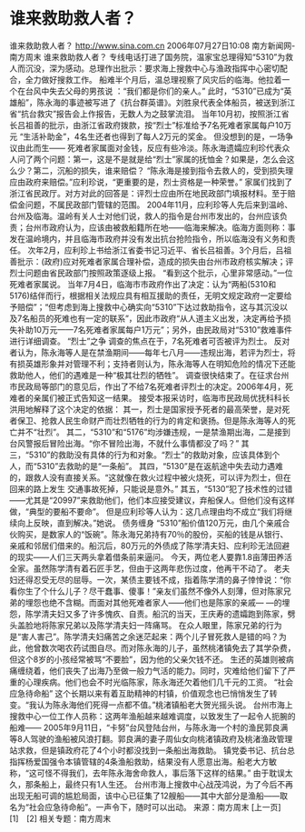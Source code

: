 # 谁来救助救人者？

谁来救助救人者？
http://www.sina.com.cn 2006年07月27日10:08 南方新闻网-南方周末
谁来救助救人者？
专线电话打进了国务院，温家宝总理得知“5310”为救人而沉没，深为感动。总理作出批示：要求海上搜救中心与渔政指挥中心密切配合，全力做好搜救工作。
船难半个月后，温总理视察了风灾后的临海。他拉着一个在台风中失去父母的男孩说
：“我们都是你们的亲人。”
此时，“5310”已成为“英雄船”，陈永海的事迹被写进了《抗台群英谱》。刘胜泉代表全体船员，被送到浙江省“抗台救灾”报告会上作报告，无数人为之鼓掌流泪。
当年10月初，按照浙江省长吕祖善的批示，由浙江省政府拨款，按“烈士”标准给予7名死难者家属每户10万元 “生活补助金”，4名生还者也得到了每人2万元的奖金。
但没想到的是，一场争议由此而生——
死难者家属面对金钱，反应有些冷淡。陈永海遗孀应利珍代表众人问了两个问题：第一，这是不是就是给“烈士”家属的抚恤金？如果是，怎么会这么少？第二，沉船的损失，谁来赔偿？
“陈永海是接到指令去救人的，受到损失理应由政府来赔偿。”应利珍说，“更重要的是，烈士资格是一种荣誉。”
家属们找到了浙江省民政厅。对方对此的回答是：评烈士应由所在地民政部门填报材料。至于赔偿金问题，不属民政部门管辖的范围。
2004年11月，应利珍等人先后来到温岭、台州及临海。温岭有关人士对他们说，救人的指令是台州市发出的，台州应该负责；台州市政府认为，应该由被救船籍所在地——临海来解决。临海方面则称：事发在温岭境内，并且临海市政府并没有发出抗台抢险指令，所以临海没有义务和责任。
次年2月，应利珍上书给浙江省委书记习近平、省长吕祖善。3个月后，吕祖善批示：(政府)应对死难者家属合理补偿，造成的损失由台州市政府核实解决；评烈士问题由省民政部门按照政策逐级上报。
“看到这个批示，心里非常感动。”一位死难者家属说。
当年7月4日，临海市市政府作出了决定：认为“两船(5310和5176)结伴而行，根据相关法规应具有相互援助的责任，无明文规定政府一定要给予赔偿”；“但考虑到海上搜救中心确实向“5310”下达过救助指令，这与其沉没以及7名船员的死难也有一定的联系”，因此市政府“从人道主义出发，决定再给予损失补助10万元——7名死难者家属每户1万元”；另外，由民政局对“5310”救难事件进行详细调查。
“烈士”之争
调查的焦点在于，7名死难者可否被评为烈士。
反对者认为，陈永海等人是在禁渔期间——每年七八月——违规出海，若评为烈士，将有损英雄形象并对管理不利；支持者则认为，陈永海等人在明知危险的情况下还能救助他人，他们的遇难是一种“极其壮烈的牺牲”。
调查很快结束了。在征求台州市民政局等部门的意见后，作出了不给7名死难者评烈士的决定。2006年4月，死难者的亲属们被正式告知这一结果。
接受本报采访时，临海市民政局优抚科科长洪用地解释了这个决定的依据：
其一，烈士是国家授予死者的最高荣誉，是对死者保卫、抢救人民生命财产而壮烈牺牲的行为的肯定和褒扬。但是陈永海等人的死亡并不“壮烈”。
其二，“5310”和“5176”均涉嫌违规，一是禁渔期出海，二是接到台风警报后冒险出海。“你不冒险出海，不就什么事情都没了吗？”
其三，“5310”的救助没有具体的行为和对象。“烈士”的救助对象，应该具体到个人，而“5310”去救助的是“一条船”。
其四，“5130”是在返航途中失去动力遇难的，跟救人没有直接关系。“这就像在救火过程中被火烧死，可以评为烈士，但在回来的路上发生
交通事故死掉，只能说是意外。”
其五，“5130”犯了技术性的过错——尤其是“20997”来救助他们，他们本应接受建议，弃船保人。但他们没有这样做，“典型的要船不要命”。
但是应利珍等人认为：这几点理由均不成立“我们将继续向上反映，直到解决。”她说。
债务缠身
“5310”船价值120万元，由几个亲戚合伙购买，是数家人的“饭碗”。陈永海兄弟持有70％的股份，买船的钱是从银行、亲戚和邻居们借来的。船沉后，80万元的外债成了陈学清夫妇、应利珍无法回避的现实——人们三天两头拿着借条前来逼问。
今天，两位老人要靠1.8亩薄田养活全家。虽然陈学清有着石匠手艺，但由于这两年悲伤过度，他再干不动了。
老夫妇还得忍受无尽的屈辱。一次，某债主要钱不成，指着陈学清的鼻子悻悻说：“你看你生了个什么儿子？尽干蠢事、傻事！”亲友们虽然不像外人刻薄，但对陈家兄弟的埋怨也绝不含糊。而面对其他死难者家人——他们也是陈家的亲戚— —的埋怨，陈学清夫妇又多了许多愧疚、自责。船沉的当天，王庆寿的遗孀跑到陈家，劈头盖脸地将陈家兄弟以及陈学清夫妇一阵痛骂。
在众人眼里，陈家兄弟的行为是“害人害己”。陈学清夫妇痛苦之余迷茫起来：两个儿子冒死救人是错的吗？为此，他曾数次喝农药试图自尽。而对陈永海的儿子，虽然桃渚镇免去了其学杂费，但这个8岁的小孩经常被骂“不要脸”，因为他的父亲欠钱不还。
生还的英雄则被病痛缠绕着，他们丧失了出海乃至做一般力气活的能力。同时，灾难给他们留下了严重的心理疾病。他们也会不时光临陈家，陈永海还欠着他们几千元的工资。
“社会应急待命船”
这个长期以来有着互助精神的村镇，价值观念也已悄悄发生了转变。“我认为陈永海他们死得一点都不值。”桃渚镇船老大贺光摇头说。
台州市海上搜救中心一位工作人员称：这两年渔船越来越难调度，以致发生了一起令人扼腕的船难——
2005年9月11日，“卡努”台风登陆台州，与陈永海一个村的渔民郭良满等8人驾驶的渔船被风浪打翻。郭良满的妻子周仙女向桃渚镇政府及桃渚渔政管理站求救，但是镇政府花了4个小时都没找到一条船出海救助。
镇党委书记、抗台总指挥杨爱国强令本镇管辖的4条渔船救助，结果没有人愿意出海。船老大方敏称，“这可怪不得我们，去年陈永海舍命救人，事后落下这样的结果。”
由于耽误太久，那条船上，最终只有1人生还。
台州市海上搜救中心战茂鸿说，为了今后不再出现无船可调的尴尬局面，该中心已征集了12艘船——其中大部分是渔船——取名为“社会应急待命船”。一声令下，随时可以出动。 来源：南方周末
[上一页]　[1]　[2]
相关专题：南方周末 

